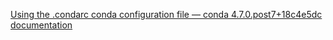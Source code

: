
[Using the .condarc conda configuration file — conda 4.7.0.post7+18c4e5dc documentation](https://docs.conda.io/projects/conda/en/latest/user-guide/configuration/use-condarc.html)

